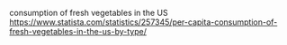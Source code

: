 

consumption of fresh vegetables in the US
https://www.statista.com/statistics/257345/per-capita-consumption-of-fresh-vegetables-in-the-us-by-type/ 